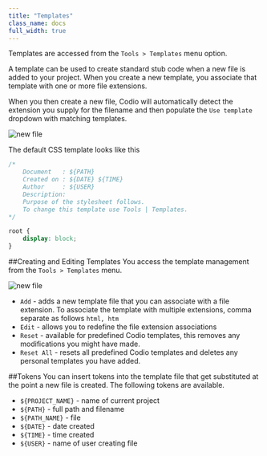 ```yaml
---
title: "Templates"
class_name: docs
full_width: true
---
```


Templates are accessed from the `Tools > Templates` menu option.

A template can be used to create standard stub code when a new file is added to your project. When you create a new template, you associate that template with one or more file extensions.

When you then create a new file, Codio will automatically detect the extension you supply for the filename and then populate the `Use template` dropdown with matching templates.

![new file](/img/docs/templates-newfile.png)

The default CSS template looks like this

```css
/*
    Document   : ${PATH}
    Created on : ${DATE} ${TIME}
    Author     : ${USER}
    Description:
    Purpose of the stylesheet follows.
    To change this template use Tools | Templates.
*/

root {
    display: block;
}
```

##Creating and Editing Templates
You access the template management from the `Tools > Templates` menu.

![new file](/img/docs/templates-manage.png)

* `Add` - adds a new template file that you can associate with a file extension. To associate the template with multiple extensions, comma separate as follows `html, htm`
* `Edit` - allows you to redefine the file extension associations
* `Reset` - available for predefined Codio templates, this removes any modifications you might have made.
* `Reset All` - resets all predefined Codio templates and deletes any personal templates you have added.


##Tokens
You can insert tokens into the template file that get substituted at the point a new file is created. The following tokens are available.

* `${PROJECT_NAME}` - name of current project
* `${PATH}` - full path and filename
* `${PATH_NAME}` - file
* `${DATE}` - date created
* `${TIME}` - time created
* `${USER}` - name of user creating file
